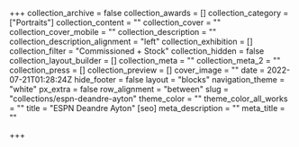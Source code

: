 +++
collection_archive = false
collection_awards = []
collection_category = ["Portraits"]
collection_content = ""
collection_cover = ""
collection_cover_mobile = ""
collection_description = ""
collection_description_alignment = "left"
collection_exhibition = []
collection_filter = "Commissioned + Stock"
collection_hidden = false
collection_layout_builder = []
collection_meta = ""
collection_meta_2 = ""
collection_press = []
collection_preview = []
cover_image = ""
date = 2022-07-21T01:28:24Z
hide_footer = false
layout = "blocks"
navigation_theme = "white"
px_extra = false
row_alignment = "between"
slug = "collections/espn-deandre-ayton"
theme_color = ""
theme_color_all_works = ""
title = "ESPN Deandre Ayton"
[seo]
meta_description = ""
meta_title = ""

+++
